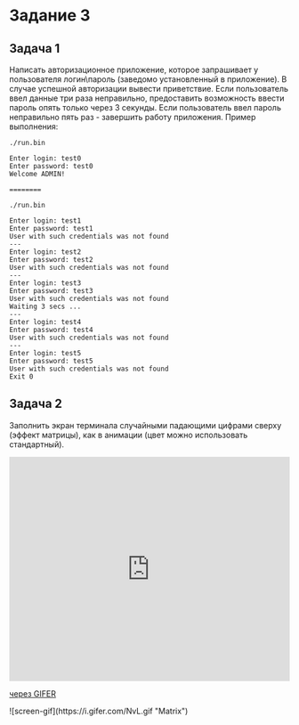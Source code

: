 # Задание 3
## Задача 1
Написать авторизационное приложение, которое запрашивает у пользователя логин\пароль (заведомо установленный в приложение). В случае успешной авторизации вывести приветствие. Если пользователь ввел данные три раза неправильно, предоставить возможность ввести пароль опять только через 3 секунды. Если пользователь ввел пароль неправильно пять раз - завершить работу приложения.
Пример выполнения:
``` console
./run.bin

Enter login: test0
Enter password: test0
Welcome ADMIN!

========

./run.bin

Enter login: test1
Enter password: test1
User with such credentials was not found
---
Enter login: test2
Enter password: test2
User with such credentials was not found
---
Enter login: test3
Enter password: test3
User with such credentials was not found
Waiting 3 secs ...
---
Enter login: test4
Enter password: test4
User with such credentials was not found
---
Enter login: test5
Enter password: test5
User with such credentials was not found
Exit 0
```

## Задача 2
Заполнить экран терминала случайными падающими цифрами сверху (эффект матрицы), как в анимации (цвет можно использовать стандартный).
<div style="padding-top:80.000%;position:relative;"><iframe src="https://gifer.com/embed/NvL" width="100%" height="100%" style='position:absolute;top:0;left:0;' frameBorder="0" allowFullScreen></iframe></div><p><a href="https://gifer.com">через GIFER</a></p>
![screen-gif](https://i.gifer.com/NvL.gif "Matrix")